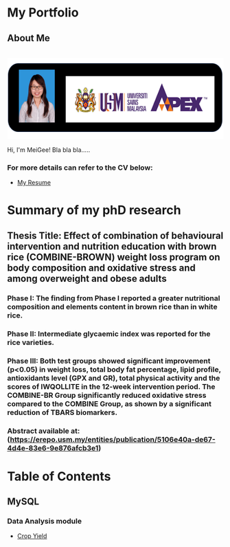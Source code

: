 # My Portfolio
## About Me

&nbsp;&nbsp;&nbsp;&nbsp;&nbsp;&nbsp;&nbsp;&nbsp;&nbsp;&nbsp;&nbsp;&nbsp;&nbsp;&nbsp;&nbsp;&nbsp;&nbsp;&nbsp;&nbsp;&nbsp;&nbsp;&nbsp;&nbsp;&nbsp;&nbsp;&nbsp;&nbsp;&nbsp;&nbsp;&nbsp;&nbsp;
<img src="https://github.com/meigeeong/My-Portfolio/blob/main/img/MyBanner.PNG" width="573" height="188">

Hi, I'm MeiGee! Bla bla bla.....

### For more details can refer to the CV below:<br>
- [My Resume](https://github.com/meigeeong/My-Portfolio/blob/main/RESUME%20MG5%20.pdf)

# Summary of my phD research
## Thesis Title: Effect of combination of behavioural intervention and nutrition education with brown rice (COMBINE-BROWN) weight loss program on body composition and oxidative stress and among overweight and obese adults

### Phase I: The finding from Phase I reported a greater nutritional composition and elements content in brown rice than in white rice. 
### Phase II: Intermediate glycaemic index was reported for the rice varieties. 
### Phase III: Both test groups showed significant improvement (p<0.05) in weight loss, total body fat percentage, lipid profile, antioxidants level (GPX and GR), total physical activity and the scores of IWQOLLITE in the 12-week intervention period. The COMBINE-BR Group significantly reduced oxidative stress compared to the COMBINE Group, as shown by a significant reduction of TBARS biomarkers.
### Abstract available at:(https://erepo.usm.my/entities/publication/5106e40a-de67-4d4e-83e6-9e876afcb3e1)

# Table of Contents

## MySQL

### Data Analysis module
- [Crop Yield](https://github.com/meigeeong/Crop-Yield-mysql) 
